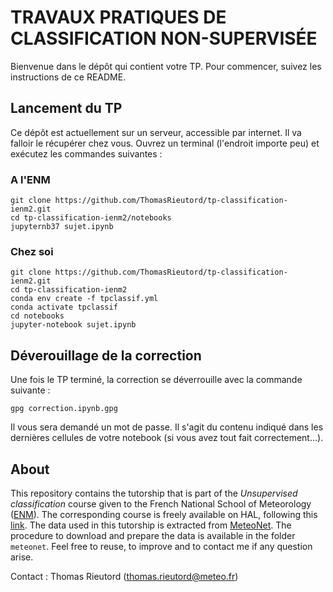 TRAVAUX PRATIQUES DE CLASSIFICATION NON-SUPERVISÉE
==================================================

Bienvenue dans le dépôt qui contient votre TP.
Pour commencer, suivez les instructions de ce README.

Lancement du TP
---------------

Ce dépôt est actuellement sur un serveur, accessible par internet. Il va falloir le récupérer chez vous.
Ouvrez un terminal (l'endroit importe peu) et exécutez les commandes suivantes :

### A l'ENM
```
git clone https://github.com/ThomasRieutord/tp-classification-ienm2.git
cd tp-classification-ienm2/notebooks
jupyternb37 sujet.ipynb
```

### Chez soi
```
git clone https://github.com/ThomasRieutord/tp-classification-ienm2.git
cd tp-classification-ienm2
conda env create -f tpclassif.yml
conda activate tpclassif
cd notebooks
jupyter-notebook sujet.ipynb
```

Déverouillage de la correction
------------------------------
Une fois le TP terminé, la correction se déverrouille avec la commande suivante :
```
gpg correction.ipynb.gpg
```
Il vous sera demandé un mot de passe. Il s'agit du contenu indiqué dans les dernières cellules de votre notebook (si vous avez tout fait correctement...).

About
------
This repository contains the tutorship that is part of the *Unsupervised classification* course given to the French National School of Meteorology ([ENM](http://www.enm-toulouse.fr/)).
The corresponding course is freely available on HAL, following this [link](https://hal-meteofrance.archives-ouvertes.fr/meteo-02465143v1).
The data used in this tutorship is extracted from [MeteoNet](https://meteonet.umr-cnrm.fr/).
The procedure to download and prepare the data is available in the folder `meteonet`.
Feel free to reuse, to improve and to contact me if any question arise.

Contact : Thomas Rieutord (thomas.rieutord@meteo.fr)
